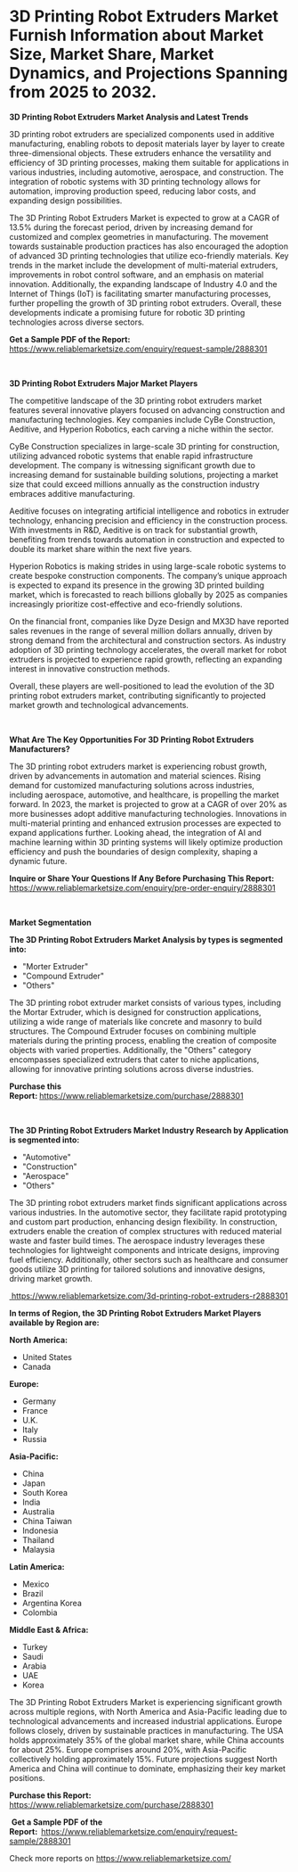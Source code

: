 <p><h1>3D Printing Robot Extruders Market Furnish Information about Market Size, Market Share, Market Dynamics, and Projections Spanning from 2025 to 2032.</h1></p><p><strong>3D Printing Robot Extruders Market Analysis and Latest Trends</strong></p>
<p><p>3D printing robot extruders are specialized components used in additive manufacturing, enabling robots to deposit materials layer by layer to create three-dimensional objects. These extruders enhance the versatility and efficiency of 3D printing processes, making them suitable for applications in various industries, including automotive, aerospace, and construction. The integration of robotic systems with 3D printing technology allows for automation, improving production speed, reducing labor costs, and expanding design possibilities.</p><p>The 3D Printing Robot Extruders Market is expected to grow at a CAGR of 13.5% during the forecast period, driven by increasing demand for customized and complex geometries in manufacturing. The movement towards sustainable production practices has also encouraged the adoption of advanced 3D printing technologies that utilize eco-friendly materials. Key trends in the market include the development of multi-material extruders, improvements in robot control software, and an emphasis on material innovation. Additionally, the expanding landscape of Industry 4.0 and the Internet of Things (IoT) is facilitating smarter manufacturing processes, further propelling the growth of 3D printing robot extruders. Overall, these developments indicate a promising future for robotic 3D printing technologies across diverse sectors.</p></p>
<p><strong>Get a Sample PDF of the Report:&nbsp;</strong> <a href="https://www.reliablemarketsize.com/enquiry/request-sample/2888301?utm_campaign=2628&utm_medium=2&utm_source=Github&utm_content=ia&utm_term=14032025&utm_id=3d-printing-robot-extruders">https://www.reliablemarketsize.com/enquiry/request-sample/2888301</a></p>
<p>&nbsp;</p>
<p><strong>3D Printing Robot Extruders Major Market Players</strong></p>
<p><p>The competitive landscape of the 3D printing robot extruders market features several innovative players focused on advancing construction and manufacturing technologies. Key companies include CyBe Construction, Aeditive, and Hyperion Robotics, each carving a niche within the sector. </p><p>CyBe Construction specializes in large-scale 3D printing for construction, utilizing advanced robotic systems that enable rapid infrastructure development. The company is witnessing significant growth due to increasing demand for sustainable building solutions, projecting a market size that could exceed millions annually as the construction industry embraces additive manufacturing.</p><p>Aeditive focuses on integrating artificial intelligence and robotics in extruder technology, enhancing precision and efficiency in the construction process. With investments in R&D, Aeditive is on track for substantial growth, benefiting from trends towards automation in construction and expected to double its market share within the next five years.</p><p>Hyperion Robotics is making strides in using large-scale robotic systems to create bespoke construction components. The company’s unique approach is expected to expand its presence in the growing 3D printed building market, which is forecasted to reach billions globally by 2025 as companies increasingly prioritize cost-effective and eco-friendly solutions.</p><p>On the financial front, companies like Dyze Design and MX3D have reported sales revenues in the range of several million dollars annually, driven by strong demand from the architectural and construction sectors. As industry adoption of 3D printing technology accelerates, the overall market for robot extruders is projected to experience rapid growth, reflecting an expanding interest in innovative construction methods. </p><p>Overall, these players are well-positioned to lead the evolution of the 3D printing robot extruders market, contributing significantly to projected market growth and technological advancements.</p></p>
<p>&nbsp;</p>
<p><strong>What Are The Key Opportunities For 3D Printing Robot Extruders Manufacturers?</strong></p>
<p><p>The 3D printing robot extruders market is experiencing robust growth, driven by advancements in automation and material sciences. Rising demand for customized manufacturing solutions across industries, including aerospace, automotive, and healthcare, is propelling the market forward. In 2023, the market is projected to grow at a CAGR of over 20% as more businesses adopt additive manufacturing technologies. Innovations in multi-material printing and enhanced extrusion processes are expected to expand applications further. Looking ahead, the integration of AI and machine learning within 3D printing systems will likely optimize production efficiency and push the boundaries of design complexity, shaping a dynamic future.</p></p>
<p><strong>Inquire or Share Your Questions If Any Before Purchasing This Report:</strong> <a href="https://www.reliablemarketsize.com/enquiry/pre-order-enquiry/2888301?utm_campaign=2628&utm_medium=2&utm_source=Github&utm_content=ia&utm_term=14032025&utm_id=3d-printing-robot-extruders">https://www.reliablemarketsize.com/enquiry/pre-order-enquiry/2888301</a></p>
<p>&nbsp;</p>
<p><strong>Market Segmentation</strong></p>
<p><strong>The 3D Printing Robot Extruders Market Analysis by types is segmented into:</strong></p>
<p><ul><li>"Morter Extruder"</li><li>"Compound Extruder"</li><li>"Others"</li></ul></p>
<p><p>The 3D printing robot extruder market consists of various types, including the Mortar Extruder, which is designed for construction applications, utilizing a wide range of materials like concrete and masonry to build structures. The Compound Extruder focuses on combining multiple materials during the printing process, enabling the creation of composite objects with varied properties. Additionally, the "Others" category encompasses specialized extruders that cater to niche applications, allowing for innovative printing solutions across diverse industries.</p></p>
<p><strong>Purchase this Report:&nbsp;</strong><a href="https://www.reliablemarketsize.com/purchase/2888301?utm_campaign=2628&utm_medium=2&utm_source=Github&utm_content=ia&utm_term=14032025&utm_id=3d-printing-robot-extruders">https://www.reliablemarketsize.com/purchase/2888301</a></p>
<p>&nbsp;</p>
<p><strong>The 3D Printing Robot Extruders Market Industry Research by Application is segmented into:</strong></p>
<p><ul><li>"Automotive"</li><li>"Construction"</li><li>"Aerospace"</li><li>"Others"</li></ul></p>
<p><p>The 3D printing robot extruders market finds significant applications across various industries. In the automotive sector, they facilitate rapid prototyping and custom part production, enhancing design flexibility. In construction, extruders enable the creation of complex structures with reduced material waste and faster build times. The aerospace industry leverages these technologies for lightweight components and intricate designs, improving fuel efficiency. Additionally, other sectors such as healthcare and consumer goods utilize 3D printing for tailored solutions and innovative designs, driving market growth.</p></p>
<p><a href="https://www.reliablemarketsize.com/3d-printing-robot-extruders-r2888301?utm_campaign=2628&utm_medium=2&utm_source=Github&utm_content=ia&utm_term=14032025&utm_id=3d-printing-robot-extruders">&nbsp;https://www.reliablemarketsize.com/3d-printing-robot-extruders-r2888301</a></p>
<p><strong>In terms of Region, the 3D Printing Robot Extruders Market Players available by Region are:</strong></p>
<p>
    <p> <strong> North America: </strong>
        <ul>
            <li>United States</li>
            <li>Canada</li>
        </ul>
        </p> 
    <p> <strong> Europe: </strong>
        <ul>
            <li>Germany</li>
            <li>France</li>
            <li>U.K.</li>
            <li>Italy</li>
            <li>Russia</li>
        </ul>
        </p> 
    <p> <strong> Asia-Pacific: </strong>
        <ul>
            <li>China</li>
            <li>Japan</li>
            <li>South Korea</li>
            <li>India</li>
            <li>Australia</li>
            <li>China Taiwan</li>
            <li>Indonesia</li>
            <li>Thailand</li>
            <li>Malaysia</li>
        </ul>
        </p> 
    <p> <strong> Latin America: </strong>
        <ul>
            <li>Mexico</li>
            <li>Brazil</li>
            <li>Argentina Korea</li>
            <li>Colombia</li>
        </ul>
        </p> 
    <p> <strong> Middle East & Africa: </strong>
        <ul>
            <li>Turkey</li>
            <li>Saudi</li>
            <li>Arabia</li>
            <li>UAE</li>
            <li>Korea</li>
        </ul>
    </p>
    </p>
<p><p>The 3D Printing Robot Extruders Market is experiencing significant growth across multiple regions, with North America and Asia-Pacific leading due to technological advancements and increased industrial applications. Europe follows closely, driven by sustainable practices in manufacturing. The USA holds approximately 35% of the global market share, while China accounts for about 25%. Europe comprises around 20%, with Asia-Pacific collectively holding approximately 15%. Future projections suggest North America and China will continue to dominate, emphasizing their key market positions.</p></p>
<p><strong>Purchase this Report: </strong><a href="https://www.reliablemarketsize.com/purchase/2888301?utm_campaign=2628&utm_medium=2&utm_source=Github&utm_content=ia&utm_term=14032025&utm_id=3d-printing-robot-extruders">https://www.reliablemarketsize.com/purchase/2888301</a></p>
<p>&nbsp;<strong>Get a Sample PDF of the Report:&nbsp;&nbsp;</strong><a href="https://www.reliablemarketsize.com/enquiry/request-sample/2888301?utm_campaign=2628&utm_medium=2&utm_source=Github&utm_content=ia&utm_term=14032025&utm_id=3d-printing-robot-extruders">https://www.reliablemarketsize.com/enquiry/request-sample/2888301</a></p>
<p><strong></strong></p>
<p>Check more reports on <a href="https://www.reliablemarketsize.com/?utm_campaign=2628&utm_medium=2&utm_source=Github&utm_content=ia&utm_term=14032025&utm_id=3d-printing-robot-extruders">https://www.reliablemarketsize.com/</a></p>